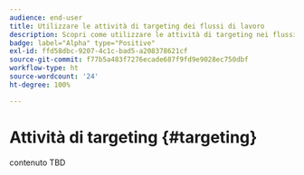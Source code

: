 ```yaml
---
audience: end-user
title: Utilizzare le attività di targeting dei flussi di lavoro
description: Scopri come utilizzare le attività di targeting nei flussi di lavoro di Adobe Campaign Web
badge: label="Alpha" type="Positive"
exl-id: ffd58dbc-9207-4c1c-bad5-a208378621cf
source-git-commit: f77b5a483f7276ecade687f9fd9e9028ec750dbf
workflow-type: ht
source-wordcount: '24'
ht-degree: 100%

---
```


# Attività di targeting {#targeting}

contenuto TBD
